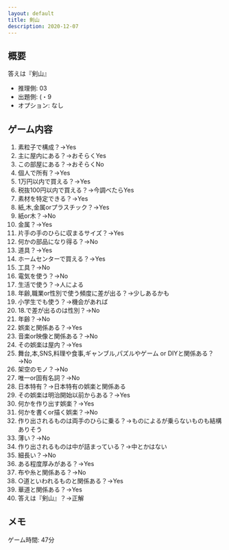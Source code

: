 ```yaml
---
layout: default
title: 剣山
description: 2020-12-07
---
```


## 概要

答えは『剣山』

- 推理側: 03
- 出題側: (・9
- オプション: なし

## ゲーム内容

1. 素粒子で構成？→Yes
2. 主に屋内にある？→おそらくYes
3. この部屋にある？→おそらくNo
4. 個人で所有？→Yes
5. 1万円以内で買える？→Yes
6. 税抜100円以内で買える？→今調べたらYes
7. 素材を特定できる？→Yes
8. 紙,木,金属orプラスチック？→Yes
9. 紙or木？→No
10. 金属？→Yes
11. 片手の手のひらに収まるサイズ？→Yes
12. 何かの部品になり得る？→No
13. 道具？→Yes
14. ホームセンターで買える？→Yes
15. 工具？→No
16. 電気を使う？→No
17. 生活で使う？→人による
18. 年齢,職業or性別で使う頻度に差が出る？→少しあるかも
19. 小学生でも使う？→機会があれば
20. 18.で差が出るのは性別？→No
21. 年齢？→No
22. 娯楽と関係ある？→Yes
23. 音楽or映像と関係ある？→No
24. その娯楽は屋内？→Yes
25. 舞台,本,SNS,料理や食事,ギャンブル,パズルやゲーム or DIYと関係ある？→No
26. 架空のモノ？→No
27. 唯一or固有名詞？→No
28. 日本特有？→日本特有の娯楽と関係ある
29. その娯楽は明治開始以前からある？→Yes
30. 何かを作り出す娯楽？→Yes
31. 何かを書くor描く娯楽？→No
32. 作り出されるものは両手のひらに乗る？→ものによるが乗らないものも結構ありそう
33. 薄い？→No
34. 作り出されるものは中が詰まっている？→中とかはない
35. 細長い？→No
36. ある程度厚みがある？→Yes
37. 布や糸と関係ある？→No
38. ○道といわれるものと関係ある？→Yes
39. 華道と関係ある？→Yes
40. 答えは『剣山』？→正解

## メモ

ゲーム時間: 47分

